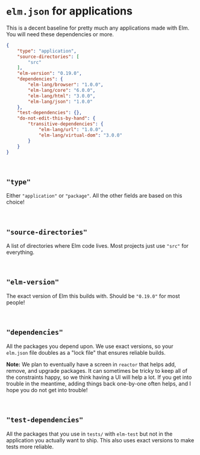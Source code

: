 # `elm.json` for applications

This is a decent baseline for pretty much any applications made with Elm. You will need these dependencies or more.

```json
{
    "type": "application",
    "source-directories": [
        "src"
    ],
    "elm-version": "0.19.0",
    "dependencies": {
        "elm-lang/browser": "1.0.0",
        "elm-lang/core": "6.0.0",
        "elm-lang/html": "3.0.0",
        "elm-lang/json": "1.0.0"
    },
    "test-dependencies": {},
    "do-not-edit-this-by-hand": {
        "transitive-dependencies": {
            "elm-lang/url": "1.0.0",
            "elm-lang/virtual-dom": "3.0.0"
        }
    }
}
```

<br>


## `"type"`

Either `"application"` or `"package"`. All the other fields are based on this choice!

<br>


## `"source-directories"`

A list of directories where Elm code lives. Most projects just use `"src"` for everything.

<br>


## `"elm-version"`

The exact version of Elm this builds with. Should be `"0.19.0"` for most people!

<br>


## `"dependencies"`

All the packages you depend upon. We use exact versions, so your `elm.json` file doubles as a "lock file" that ensures reliable builds.

**Note:** We plan to eventually have a screen in `reactor` that helps add, remove, and upgrade packages. It can sometimes be tricky to keep all of the constraints happy, so we think having a UI will help a lot. If you get into trouble in the meantime, adding things back one-by-one often helps, and I hope you do not get into trouble!

<br>


## `"test-dependencies"`

All the packages that you use in `tests/` with `elm-test` but not in the application you actually want to ship. This also uses exact versions to make tests more reliable.
